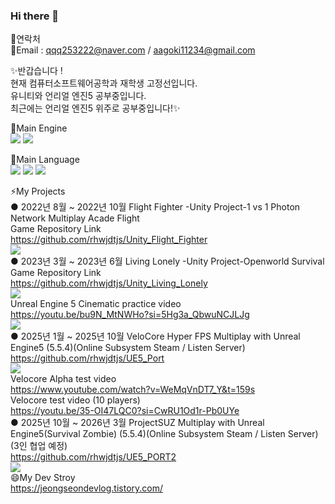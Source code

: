 ### Hi there 👋  
  
💬연락처                         
💬Email : qqq253222@naver.com  / aagoki11234@gmail.com  
  
  
✨반갑습니다  !  
현재 컴퓨터소프트웨어공학과 재학생 고정선입니다.    
유니티와 언리얼 엔진5 공부중입니다.  
최근에는 언리얼 엔진5 위주로 공부중입니다!✨  
  
  
🔭Main Engine    
<img src="https://img.shields.io/badge/unity-FFFFFF?style=for-the-badge&logo=unity&logoColor=black"> <img src="https://img.shields.io/badge/unrealengine-%230E1128?style=for-the-badge&logo=unrealEngine&logoColor=black">  

🔭Main Language  
<img src="https://img.shields.io/badge/C-00599C?style=for-the-badge&logo=c&logoColor=white">  <img src="https://img.shields.io/badge/C%23-239120?style=for-the-badge&logo=csharp&logoColor=white">   <img src="https://img.shields.io/badge/c++-00599C?style=for-the-badge&logo=C++&logoColor=black">
                           
⚡My Projects  
● 2022년 8월 ~ 2022년 10월 Flight Fighter -Unity Project-1 vs 1 Photon Network Multiplay Acade Flight  
Game Repository Link  
https://github.com/rhwjdtjs/Unity_Flight_Fighter  
<img src="https://img.shields.io/badge/unity-FFFFFF?style=for-the-badge&logo=unity&logoColor=black">  
● 2023년 3월 ~ 2023년 6월  Living Lonely  -Unity Project-Openworld Survival  
Game Repository Link  
https://github.com/rhwjdtjs/Unity_Living_Lonely  
<img src="https://img.shields.io/badge/unity-FFFFFF?style=for-the-badge&logo=unity&logoColor=black">   
Unreal Engine 5 Cinematic practice video    
https://youtu.be/bu9N_MtNWHo?si=5Hg3a_QbwuNCJLJg  
<img src="https://img.shields.io/badge/unrealengine-%230E1128?style=for-the-badge&logo=unrealEngine&logoColor=black">   
● 2025년 1월 ~ 2025년 10월 VeloCore Hyper FPS Multiplay with Unreal Engine5 (5.5.4)(Online Subsystem Steam / Listen Server)     
https://github.com/rhwjdtjs/UE5_Port  
<img src="https://img.shields.io/badge/unrealengine-%230E1128?style=for-the-badge&logo=unrealEngine&logoColor=black">     
Velocore Alpha test video  
https://www.youtube.com/watch?v=WeMqVnDT7_Y&t=159s  
Velocore test video (10 players)   
https://youtu.be/35-OI47LQC0?si=CwRU1Od1r-Pb0UYe  
● 2025년 10월 ~ 2026년 3월 ProjectSUZ Multiplay with Unreal Engine5(Survival Zombie) (5.5.4)(Online Subsystem Steam / Listen Server)(3인 협업 예정)   
https://github.com/rhwjdtjs/UE5_PORT2  
<img src="https://img.shields.io/badge/unrealengine-%230E1128?style=for-the-badge&logo=unrealEngine&logoColor=black">   
😄My Dev Stroy  
https://jeongseondevlog.tistory.com/  
